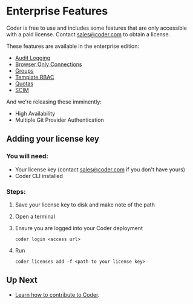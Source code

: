 # Enterprise Features

Coder is free to use and includes some features that are only accessible with a paid license.
Contact sales@coder.com to obtain a license.

These features are available in the enterprise edition:

- [Audit Logging](./audit-logs.md)
- [Browser Only Connections](../networking.md#browser-only-connections)
- [Groups](./groups.md)
- [Template RBAC](./rbac.md)
- [Quotas](./quotas.md)
- [SCIM](./auth.md#scim)

And we're releasing these imminently:

- High Availability
- Multiple Git Provider Authentication

## Adding your license key

### You will need:

- Your license key (contact sales@coder.com if you don't have yours)
- Coder CLI installed

### Steps:

1. Save your license key to disk and make note of the path
2. Open a terminal
3. Ensure you are logged into your Coder deployment

   `coder login <access url>`

4. Run

   `coder licenses add -f <path to your license key>`

## Up Next

- [Learn how to contribute to Coder](../CONTRIBUTING.md).
